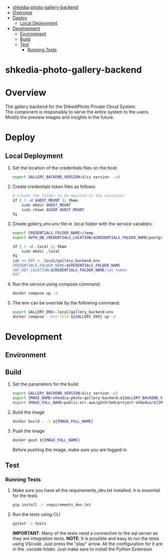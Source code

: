 - [shkedia-photo-gallery-backend](#shkedia-photo-gallery-backend)
- [Overview](#overview)
- [Deploy](#deploy)
  - [Local Deployment](#local-deployment)
- [Development](#development)
  - [Environment](#environment)
  - [Build](#build)
  - [Test](#test)
    - [Running Tests](#running-tests)


# shkedia-photo-gallery-backend
# Overview
The gallery backend for the ShkediPhoto Private Cloud System.  
The component is responsibly to serve the entire system to the users. Mostly the preview images and insights in the future.

# Deploy
## Local Deployment
1. Set the location of the credentials files on the host:
    ```bash
    export GALLERY_BACKEND_VERSION=$(cz version --p)
    ```
1. Create credentials token files as follows:
    ```bash
    # Create the folder to be mounted to the container
    if [ ! -d $HOST_MOUNT ]; then
        sudo mkdir $HOST_MOUNT
        sudo chown $USER $HOST_MOUNT
    fi
1. Create *gallery_env.env* file in .local folder with the service variables:
    ```bash
    export CREDENTIALS_FOLDER_NAME=/temp
    export AUTH_DB_CREDENTIALS_LOCATION=$CREDENTIALS_FOLDER_NAME/postgres_credentials.json

    if [ ! -d .local ]; then
        sudo mkdir .local
    fi
    cat << EOT > .local/gallery_backend.env
    CREDENTIALS_FOLDER_NAME=$CREDENTIALS_FOLDER_NAME
    JWT_KEY_LOCATION=$CREDENTIALS_FOLDER_NAME/jwt_token
    EOT
    ```
1. Run the service using compose command:
    ```bash
    docker compose up -d
    ```
1. The env can be override by the following command:
    ```bash
    export GALLERY_ENV=.local/gallery_backend.env
    docker compose --env-file ${GALLERY_ENV} up -d
    ```

# Development
## Environment

## Build
1. Set the parameters for the build
    ```bash
    export GALLERY_BACKEND_VERSION=$(cz version -p)
    export IMAGE_NAME=shkedia-photo-gallery-backend:${GALLERY_BACKEND_VERSION}
    export IMAGE_FULL_NAME=public.ecr.aws/q2n5r5e8/project-shkedia/${IMAGE_NAME}
    ```
2. Build the image
    ```bash
    docker build . -t ${IMAGE_FULL_NAME}
    ```
3. Push the image
    ```bash
    docker push ${IMAGE_FULL_NAME}
    ```
    Before pushing the image, make sure you are logged in

## Test
### Running Tests
1. Make sure you have all the requirements_dev.txt installed. It is essential for the tests
    ```bash
    pip install -r requirements_dev.txt
    ```
1. Run the tests using CLI
    ```bash
    pytest -s tests
    ```
    **IMPORTANT**: Many of the tests need a connection to the sql server as they are integration tests.
**NOTE**: It is possible and easy to run the tests using VScode. Just press the "play" arrow. All the configuration for it are in the .vscode folder. Just make sure to install the Python Extension